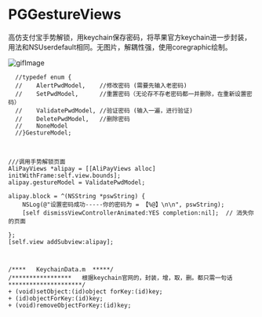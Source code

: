 # PGGestureViews
高仿支付宝手势解锁，用keychain保存密码，将苹果官方keychain进一步封装，用法和NSUserdefault相同。无图片，解耦性强，使用coregraphic绘制。

![gifImage](https://raw.githubusercontent.com/guoxianlongw/PGGestureViews/master/PGGPic.gif)


      //typedef enum {
      //    AlertPwdModel,    //修改密码 (需要先输入老密码)
      //    SetPwdModel,      //重置密码（无论存不存老密码都一并删除，在重新设置密码）
      //    ValidatePwdModel, //验证密码 (输入一遍，进行验证)
      //    DeletePwdModel,   //删除密码
      //    NoneModel
      //}GestureModel;



    ///调用手势解锁页面
    AliPayViews *alipay = [[AliPayViews alloc] initWithFrame:self.view.bounds];
    alipay.gestureModel = ValidatePwdModel;
    
    alipay.block = ^(NSString *pswString) {
        NSLog(@"设置密码成功-----你的密码为 = 【%@】\n\n", pswString);
        [self dismissViewControllerAnimated:YES completion:nil];  // 消失你的页面
        
    };
    [self.view addSubview:alipay];
    


    /****   KeychainData.m  *****/
    /*****************   根据keychain官网的，封装，增，取，删。都只需一句话  *********************/
    + (void)setObject:(id)object forKey:(id)key;
    + (id)objectForKey:(id)key;
    + (void)removeObjectForKey:(id)key;



